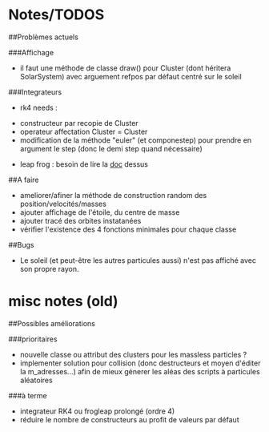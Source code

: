 <meta charset="UTF-8">

Notes/TODOS
===========

##Problèmes actuels

###Affichage
- il faut une méthode de classe draw() pour Cluster (dont héritera SolarSystem) avec arguement refpos par défaut centré sur le soleil

###Integrateurs
- rk4 needs :
 * constructeur par recopie de Cluster
 * operateur affectation Cluster = Cluster
 * modification de la méthode "euler" (et componestep) pour prendre en argument le step (donc le demi step quand nécessaire)
- leap frog : besoin de lire la [doc](https://en.wikipedia.org/wiki/Leapfrog_integration) dessus

##A faire 

- ameliorer/afiner la méthode de construction random des position/velocités/masses
- ajouter affichage de l'étoile, du centre de masse
- ajouter tracé des orbites instatanées
- vérifier l'existence des 4 fonctions minimales pour chaque classe 


##Bugs
- Le soleil (et peut-être les autres particules aussi) n'est pas affiché avec son propre rayon.

misc notes (old)
================

##Possibles améliorations

###prioritaires

- nouvelle classe ou attribut des clusters pour les massless particles ?
- implementer solution pour collision (donc destructeurs et moyen d'éditer la m_adresses...) afin de mieux génerer les aléas des scripts à particules aléatoires

###à terme

* integrateur RK4 ou frogleap prolongé (ordre 4)
* réduire le nombre de constructeurs au profit de valeurs par défaut
